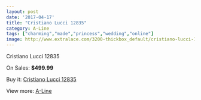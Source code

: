 ```yaml
---
layout: post
date: '2017-04-17'
title: "Cristiano Lucci 12835"
category: A-Line
tags: ["charming","made","princess","wedding","online"]
image: http://www.extralace.com/3200-thickbox_default/cristiano-lucci-12835.jpg
---
```

Cristiano Lucci 12835

On Sales: **$499.99**
<a href="https://www.extralace.com/a-line/1516-cristiano-lucci-12835.html"><amp-img layout="responsive" width="600" height="600" src="//www.extralace.com/3200-thickbox_default/cristiano-lucci-12835.jpg" alt="Cristiano Lucci 12835 0" /></a>
<a href="https://www.extralace.com/a-line/1516-cristiano-lucci-12835.html"><amp-img layout="responsive" width="600" height="600" src="//www.extralace.com/3201-thickbox_default/cristiano-lucci-12835.jpg" alt="Cristiano Lucci 12835 1" /></a>

Buy it: [Cristiano Lucci 12835](https://www.extralace.com/a-line/1516-cristiano-lucci-12835.html "Cristiano Lucci 12835")

View more: [A-Line](https://www.extralace.com/2-a-line "A-Line")